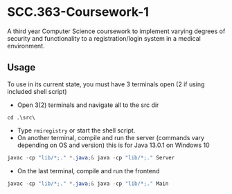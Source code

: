 # SCC.363-Coursework-1
A third year Computer Science coursework to implement varying degrees of security and functionality to a registration/login system in a medical environment.

## Usage
To use in its current state, you must have 3 terminals open (2 if using included shell script)

- Open 3(2) terminals and navigate all to the src dir
```
cd .\src\
```
- Type ```rmiregistry``` or start the shell script.
- On another terminal, compile and run the server (commands vary depending on OS and version) this is for Java 13.0.1 on Windows 10
```java
javac -cp "lib/*;." *.java;& java -cp "lib/*;." Server
```
- On the last terminal, compile and run the frontend
```java
javac -cp "lib/*;." *.java;& java -cp "lib/*;." Main
```
